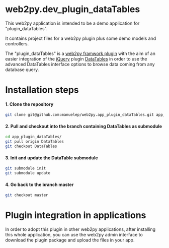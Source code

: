 web2py.dev_plugin_dataTables
============================

This web2py application is intended to be a demo application for "plugin_dataTables".

It contains project files for a web2py plugin plus some demo models and controllers.

The "plugin_dataTables" is a [web2py framwork plugin][] with the aim of an easier
integration of the [jQuery][] plugin [DataTables][] in order to use the advanced
DataTables interface options to browse data coming from any database query.

Installation steps
==================

#### 1. Clone the repository


```sh
git clone git@github.com:manuelep/web2py.app_plugin_dataTables.git app_plugin_dataTables
```

#### 2. Pull and checkout into the branch containing DataTables as submodule

```sh
cd app_plugin_dataTables/
git pull origin DataTables
git checkout DataTables
```

#### 3. Init and update the DataTable submodule

```sh
git submodule init
git submodule update
```

#### 4. Go back to the branch master

```sh
git checkout master
```

Plugin integration in applications
==================================

In order to adopt this plugin in other web2py applications, after installing this
whole application, you can use the web2py admin interface to download the plugin
package and upload the files in your app.

[web2py framwork plugin]: http://web2py.com/books/default/chapter/29/12/components-and-plugins#Plugins
[jQuery]: http://jquery.com/
[DataTables]: http://datatables.net/
